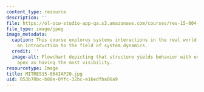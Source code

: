 ```yaml
---
content_type: resource
description: ''
file: https://ol-ocw-studio-app-qa.s3.amazonaws.com/courses/res-15-004-system-dynamics-systems-thinking-and-modeling-for-a-complex-world-january-iap-2020/053b70bcb88e0ffc32bce16edfba06a9_MITRES15-004IAP20.jpg
file_type: image/jpeg
image_metadata:
  caption: This course explores systems interactions in the real world, providing
    an introduction to the field of system dynamics.
  credit: ''
  image-alt: Flowchart depicting that structure yields behavior with events at the
    apex as having the most visibility.
resourcetype: Image
title: MITRES15-004IAP20.jpg
uid: 053b70bc-b88e-0ffc-32bc-e16edfba06a9
---
```


